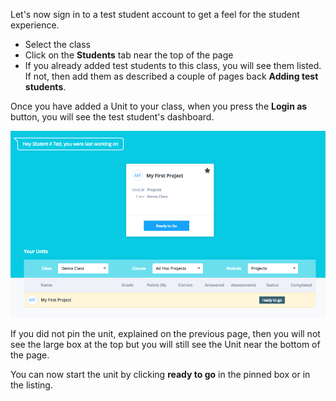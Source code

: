 Let's now sign in to a test student account to get a feel for the student experience.

- Select the class
- Click on the **Students** tab near the top of the page
- If you already added test students to this class, you will see them listed. If not, then add them as described a couple of pages back **Adding test students**.

Once you have added a Unit to your class, when you press the **Login as** button, you will see the test student's dashboard. 

![](.guides/img/test-student-unit.png)

If you did not pin the unit, explained on the previous page, then you will not see the large box at the top but you will still see the Unit near the bottom of the page.

You can now start the unit by clicking **ready to go** in the pinned box or in the listing.



